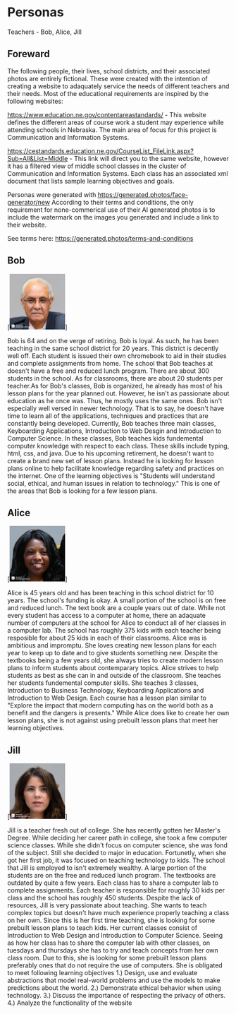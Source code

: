 # Personas
Teachers - Bob, Alice, Jill

## Foreward
The following people, their lives, school districts, and their associated photos are entirely fictional. These were created with the intention of creating a website to adaquately service the needs of different teachers and their needs. Most of the educational requirements are inspired by the following websites:

https://www.education.ne.gov/contentareastandards/ - This website defines the different areas of course work a student may experience while attending schools in Nebraska. The main area of focus for this project is Communication and Information Systems. 

https://cestandards.education.ne.gov/CourseList_FileLink.aspx?Sub=All&List=Middle - This link will direct you to the same website, however it has a filtered view of middle school classes in the cluster of Communication and Information Systems. Each class has an associated xml document that lists sample learning objectives and goals. 

Personas were generated with https://generated.photos/face-generator/new
According to their terms and conditions, the only requirement for none-commerical use of their AI generated photos is to include the watermark on the images you generated and include a link to their website. 

See terms here: https://generated.photos/terms-and-conditions

## Bob

[<img alt="Bob" width="25%" src="Bob.jpg" />]

Bob is 64 and on the verge of retiring. Bob is loyal. As such, he has been teaching in the same school district for 20 years. This district is decently well off. Each student is issued their own chromebook to aid in their studies and complete assignments from home. The school that Bob teaches at doesn't have a free and reduced lunch program. There are about 300 students in the school. As for classrooms, there are about 20 students per teacher.As for Bob's classes, Bob is organized, he already has most of his lesson plans for the year planned out. However, he isn't as passionate about education as he once was. Thus, he mostly uses the same ones. Bob isn't especially well versed in newer technology. That is to say, he doesn't have time to learn all of the applications, techniques and practices that are constantly being developed. Currently, Bob teaches three main classes, Keyboarding Applications, Introduction to Web Desgin and Introduction to Computer Science. In these classes, Bob teaches kids fundemental computer knowledge with respect to each class. These skills include typing, html, css, and java. Due to his upcoming retirement, he doesn't want to create a brand new set of lesson plans. Instead he is looking for lesson plans online to help facilitate knowledge regarding safety and practices on the internet. One of the learning objectives is "Students will understand social, ethical, and human issues in relation to technology." This is one of the areas that Bob is looking for a few lesson plans. 

## Alice

[<img alt="Alice" width="25%" src="Alice.jpg" />]

Alice is 45 years old and has been teaching in this school district for 10 years. The school's funding is okay. A small portion of the school is on free and reduced lunch. The text book are a couple years out of date. While not every student has access to a computer at home, there an adaquate number of computers at the school for Alice to conduct all of her classes in a computer lab. The school has roughly 375 kids with each teacher being resposible for about 25 kids in each of their classrooms. Alice was is ambitious and impromptu. She loves creating new lesson plans for each year to keep up to date and to give students something new. Despite the textbooks being a few years old, she always tries to create modern lesson plans to inform students about contemparary topics. Alice strives to help students as best as she can in and outside of the classroom. She teaches her students fundemental computer skills. She teaches 3 classes, Introduction to Business Technology, Keyboarding Applications and Introduction to Web Design. Each course has a lesson plan similar to "Explore the impact that modern computing has on the world both as a benefit and the dangers is presents." While Alice does like to create her own lesson plans, she is not against using prebuilt lesson plans that meet her learning objectives. 

## Jill

[<img alt="Jill" width="25%" src="Jill.jpg" />]

Jill is a teacher fresh out of college. She has recently gotten her Master's Degree. While deciding her career path in college, she took a few computer science classes. While she didn't focus on computer science, she was fond of the subject. Still she decided to major in education. Fortunetly, when she got her first job, it was focused on teaching technology to kids. The school that Jill is employed to isn't extremely wealthy. A large portion of the students are on the free and reduced lunch program. The textbooks are outdated by quite a few years. Each class has to share a computer lab to complete assignments. Each teacher is responsible for roughly 30 kids per class and the school has roughly 450 students. Despite the lack of resources, Jill is very passionate about teaching. She wants to teach complex topics but doesn't have much experience properly teaching a class on her own. Since this is her first time teaching, she is looking for some prebuilt lesson plans to teach kids. Her current classes consist of Introduction to Web Design and Introduction to Computer Science. Seeing as how her class has to share the computer lab with other classes, on tuesdays and thursdays she has to try and teach concepts from her own class room. Due to this, she is looking for some prebuilt lesson plans preferably ones that do not require the use of computers. She is obligated to meet following learning objectives 
1.) Design, use and evaluate abstractions that model real-world problems and use the models to make predictions about the world.
2.) Demonstrate ethical behavior when using technology.
3.) Discuss the importance of respecting the privacy of others.
4.) Analyze the functionality of the website
